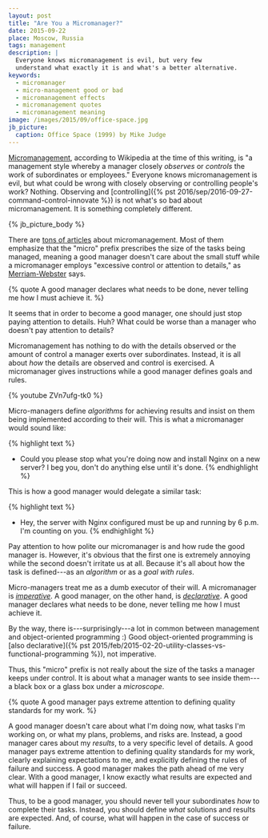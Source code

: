 ```yaml
---
layout: post
title: "Are You a Micromanager?"
date: 2015-09-22
place: Moscow, Russia
tags: management
description: |
  Everyone knows micromanagement is evil, but very few
  understand what exactly it is and what's a better alternative.
keywords:
  - micromanager
  - micro-management good or bad
  - micromanagement effects
  - micromanagement quotes
  - micromanagement meaning
image: /images/2015/09/office-space.jpg
jb_picture:
  caption: Office Space (1999) by Mike Judge
---
```


[Micromanagement](https://en.wikipedia.org/wiki/Micromanagement),
according to Wikipedia at the time of this writing, is "a management style
whereby a manager closely _observes_ or _controls_ the work of subordinates
or employees." Everyone knows micromanagement is evil, but what
could be wrong with closely observing or controlling people's work? Nothing.
Observing and
[controlling]({% pst 2016/sep/2016-09-27-command-control-innovate %})
is not what's so bad about micromanagement. It
is something completely different.

<!--more-->

{% jb_picture_body %}

There are [tons of articles](https://www.google.com/search?q=micromanagement)
about micromanagement. Most of them emphasize that the "micro" prefix prescribes
the size of the tasks being managed, meaning a good manager doesn't care
about the small stuff while a micromanager employs
"excessive control or attention to details," as
[Merriam-Webster](http://www.merriam-webster.com/dictionary/micromanage) says.

{% quote A good manager declares what needs to be done, never telling me how I must achieve it. %}

It seems that in order to become a good manager, one should just
stop paying attention to details. Huh?
What could be worse than a manager who doesn't pay attention to details?

Micromanagement has nothing to do with the details observed or the amount
of control a manager exerts over subordinates. Instead, it is all about
_how_ the details are observed and control is exercised. A micromanager
gives instructions while a good manager defines goals and rules.

{% youtube ZVn7ufg-tk0 %}

Micro-managers define _algorithms_ for achieving results and insist
on them being implemented according to their will. This is what
a micromanager would sound like:

{% highlight text %}
- Could you please stop what you're doing now
  and install Nginx on a new server? I beg you,
  don't do anything else until it's done.
{% endhighlight %}

This is how a good manager would delegate a similar task:

{% highlight text %}
- Hey, the server with Nginx configured must
  be up and running by 6 p.m. I'm counting on you.
{% endhighlight %}

Pay attention to how polite our micromanager is and how rude the good manager is.
However, it's obvious that the first one is extremely annoying while
the second doesn't irritate us at all. Because it's all about how
the task is defined---as an _algorithm_ or as a _goal with rules_.

Micro-managers treat me as a dumb executor of their will. A micromanager
is [_imperative_](https://en.wikipedia.org/wiki/Imperative_programming).
A good manager, on the other hand, is
[_declarative_](https://en.wikipedia.org/wiki/Declarative_programming). A good manager
declares what needs to be done, never telling me how I must achieve it.

By the way, there is---surprisingly---a lot in common between management and
object-oriented programming :) Good object-oriented programming is
[also declarative]({% pst 2015/feb/2015-02-20-utility-classes-vs-functional-programming %}),
not imperative.

Thus, this "micro" prefix is not really about the size of the tasks a manager
keeps under control. It is about what a manager wants to see
inside them---a black box or a glass box under a _microscope_.

{% quote A good manager pays extreme attention to defining quality standards for my work. %}

A good manager doesn't care about what I'm doing now, what tasks I'm working on,
or what my plans, problems, and risks are. Instead, a good manager cares about my
_results_, to a very specific level of details. A good manager pays extreme
attention to defining quality standards for my work, clearly explaining
expectations to me, and explicitly defining the rules of failure and success. A good
manager makes the path ahead of me very clear. With a good manager, I know
exactly what results are expected and what will happen if I fail or
succeed.

Thus, to be a good manager, you should never tell your subordinates _how_
to complete their tasks. Instead, you should define _what_ solutions and results
are expected. And, of course, what will happen in the case of success or failure.
